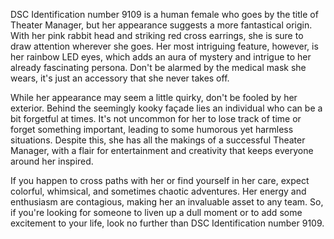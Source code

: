 DSC Identification number 9109 is a human female who goes by the title of Theater Manager, but her appearance suggests a more fantastical origin. With her pink rabbit head and striking red cross earrings, she is sure to draw attention wherever she goes. Her most intriguing feature, however, is her rainbow LED eyes, which adds an aura of mystery and intrigue to her already fascinating persona. Don't be alarmed by the medical mask she wears, it's just an accessory that she never takes off.

While her appearance may seem a little quirky, don't be fooled by her exterior. Behind the seemingly kooky façade lies an individual who can be a bit forgetful at times. It's not uncommon for her to lose track of time or forget something important, leading to some humorous yet harmless situations. Despite this, she has all the makings of a successful Theater Manager, with a flair for entertainment and creativity that keeps everyone around her inspired. 

If you happen to cross paths with her or find yourself in her care, expect colorful, whimsical, and sometimes chaotic adventures. Her energy and enthusiasm are contagious, making her an invaluable asset to any team. So, if you're looking for someone to liven up a dull moment or to add some excitement to your life, look no further than DSC Identification number 9109.